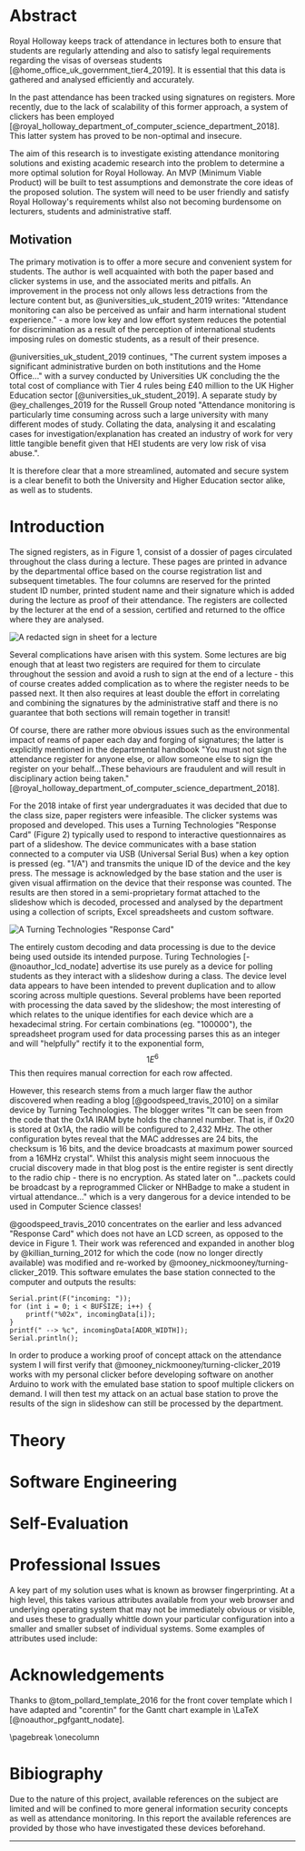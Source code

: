 # Abstract

Royal Holloway keeps track of attendance in lectures both to ensure that students are regularly attending and also to satisfy legal requirements regarding the visas of overseas students [@home_office_uk_government_tier4_2019]. It is essential that this data is gathered and analysed efficiently and accurately.

In the past attendance has been tracked using signatures on registers. More recently, due to the lack of scalability of this former approach, a system of clickers has been employed [@royal_holloway_department_of_computer_science_department_2018]. This latter system has proved to be non-optimal and insecure. 

The aim of this research is to investigate existing attendance monitoring solutions and existing academic research into the problem to determine a more optimal solution for Royal Holloway. An MVP (Minimum Viable Product) will be built to test assumptions and demonstrate the core ideas of the proposed solution. The system will need to be user friendly and satisfy Royal Holloway's requirements whilst also not becoming burdensome on lecturers, students and administrative staff. 

## Motivation 

The primary motivation is to offer a more secure and convenient system for students. The author is well acquainted with both the paper based and clicker systems in use, and the associated merits and pitfalls. An improvement in the process not only allows less detractions from the lecture content but, as @universities_uk_student_2019 writes: "Attendance monitoring can also be perceived as unfair and harm international student experience." - a more low key and low effort system reduces the potential for discrimination as a result of the perception of international students imposing rules on domestic students, as a result of their presence. 

@universities_uk_student_2019 continues, "The current system imposes a significant administrative burden on both institutions and the Home Office..." with a survey conducted by Universities UK concluding the the total cost of compliance with Tier 4 rules being £40 million to the UK Higher Education sector [@universities_uk_student_2019]. A separate study by @ey_challenges_2019 for the Russell Group noted "Attendance monitoring is particularly time consuming across such a large university with many different modes of study. Collating the data, analysing it and escalating cases for investigation/explanation has created an industry of work for very little tangible benefit given that HEI students are very low risk of visa abuse.". 

It is therefore clear that a more streamlined, automated and secure system is a clear benefit to both the University and Higher Education sector alike, as well as to students. 

# Introduction

The signed registers, as in Figure 1, consist of a dossier of pages circulated throughout the class during a lecture. These pages are printed in advance by the departmental office based on the course registration list and subsequent timetables. The four columns are reserved for the printed student ID number, printed student name and their signature which is added during the lecture as proof of their attendance. The registers are collected by the lecturer at the end of a session, certified and returned to the office where they are analysed. 

![A redacted sign in sheet for a lecture](assets/figure1.jpg)

Several complications have arisen with this system. Some lectures are big enough that at least two registers are required for them to circulate throughout the session and avoid a rush to sign at the end of a lecture - this of course creates added complication as to where the register needs to be passed next. It then also requires at least double the effort in correlating and combining the signatures by the administrative staff and there is no guarantee that both sections will remain together in transit!

Of course, there are rather more obvious issues such as the environmental impact of reams of paper each day and forging of signatures; the latter is explicitly mentioned in the departmental handbook "You must not sign the attendance register for anyone else, or allow someone else to sign the register on your behalf...These behaviours are fraudulent and will result in disciplinary action being taken." [@royal_holloway_department_of_computer_science_department_2018]. 

For the 2018 intake of first year undergraduates it was decided that due to the class size, paper registers were infeasible. The clicker systems was proposed and developed. This uses a Turning Technologies "Response Card" (Figure 2) typically used to respond to interactive questionnaires as part of a slideshow. The device communicates with a base station connected to a computer via USB (Universal Serial Bus) when a key option is pressed (eg. "1/A") and transmits the unique ID of the device and the key press. The message is acknowledged by the base station and the user is given visual affirmation on the device that their response was counted. The results are then stored in a semi-proprietary format attached to the slideshow which is decoded, processed and analysed by the department using a collection of scripts, Excel spreadsheets and custom software. 

![A Turning Technologies "Response Card"](assets/figure2.jpg)

The entirely custom decoding and data processing is due to the device being used outside its intended purpose. Turing Technologies [-@noauthor_lcd_nodate] advertise its use purely as a device for polling students as they interact with a slideshow during a class. The device level data appears to have been intended to prevent duplication and to allow scoring across multiple questions. Several problems have been reported with processing the data saved by the slideshow; the most interesting of which relates to the unique identifies for each device which are a hexadecimal string. For certain combinations (eg. "100000"), the spreadsheet program used for data processing parses this as an integer and will "helpfully" rectify it to the exponential form, $$ 1E^6 $$ 
This then requires manual correction for each row affected. 

However, this research stems from a much larger flaw the author discovered when reading a blog [@goodspeed_travis_2010] on a similar device by Turning Technologies. The blogger writes "It can be seen from the code that the 0x1A IRAM byte holds the channel number. That is, if 0x20 is stored at 0x1A, the radio will be configured to 2,432 MHz. The other configuration bytes reveal that the MAC addresses are 24 bits, the checksum is 16 bits, and the device broadcasts at maximum power sourced from a 16MHz crystal". Whilst this analysis might seem innocuous the crucial discovery made in that blog post is the entire register is sent directly to the radio chip - there is no encryption. As stated later on "...packets could be broadcast by a reprogrammed Clicker or NHBadge to make a student in virtual attendance..." which is a very dangerous for a device intended to be used in Computer Science classes! 

@goodspeed_travis_2010 concentrates on the earlier and less advanced "Response Card" which does not have an LCD screen, as opposed to the device in Figure 1. Their work was referenced and expanded in another blog by @killian_turning_2012 for which the code (now no longer directly available) was modified and re-worked by @mooney_nickmooney/turning-clicker_2019. This software emulates the base station connected to the computer and outputs the results:

``` {.numberLines startFrom="89"}
Serial.print(F("incoming: "));
for (int i = 0; i < BUFSIZE; i++) {
    printf("%02x", incomingData[i]);
}
printf(" --> %c", incomingData[ADDR_WIDTH]);
Serial.println();
```

In order to produce a working proof of concept attack on the attendance system I will first verify that @mooney_nickmooney/turning-clicker_2019 works with my personal clicker before developing software on another Arduino to work with the emulated base station to spoof multiple clickers on demand. I will then test my attack on an actual base station to prove the results of the sign in slideshow can still be processed by the department. 

<!-- 

I will then turn to developing a functional solution to the problem, solving the aforementioned issues. In doing so, it is helpful to look at the origins of attendance monitoring and prior inventions. @jones_attendance_2003 applied for a patent relating to an attendance monitoring system for employers. They write "While the invention is particularly directed to the art of attendance monitoring in a paid labor environment, and will be thus described with specific reference thereto, it will be appreciated that the invention may have usefulness in other fields and applications". This is particularly important to note as attendance monitoring and timekeeping solutions have existed in industry for some time, indeed the first recognized patent for a mechanical device using punch cards to track employee hours was made in 1901 [@bundy_workmans_1901]. When further considering @jones_attendance_2003 they describe a system containing "...instant Visual representation of an employee's daily attendance (including that for the present day), attendance history..." which coupled with ""

-->

# Theory 

# Software Engineering

# Self-Evaluation

# Professional Issues 

A key part of my solution uses what is known as browser fingerprinting. At a high level, this takes various attributes available from your web browser and underlying operating system that may not be immediately obvious or visible, and uses these to gradually whittle down your particular configuration into a smaller and smaller subset of individual systems. Some examples of attributes used include:

# Acknowledgements 

Thanks to @tom_pollard_template_2016 for the front cover template which I have adapted and "corentin" for the Gantt chart example in \LaTeX [@noauthor_pgfgantt_nodate].

\pagebreak 
\onecolumn 

# Bibiography 

Due to the nature of this project, available references on the subject are limited and will be confined to more general information security concepts as well as attendance monitoring. In this report the available references are provided by those who have investigated these devices beforehand. 

---

<div id="refs"></div>